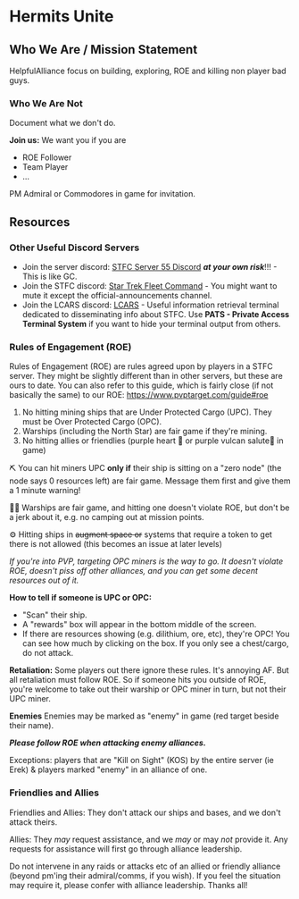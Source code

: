# Hermits Unite

## Who We Are / Mission Statement
HelpfulAlliance focus on building, exploring, ROE and killing non player bad guys.

### Who We Are Not
Document what we don't do. 

**Join us:** 
We want you if you are
- ROE Follower
- Team Player
- ...

PM Admiral or Commodores in game for invitation.

## Resources

### Other Useful Discord Servers
- Join the server discord: [STFC Server 55 Discord](https://discord.gg/6yE2EVwCES) _**at your own risk**_!!! - This is like GC.
- Join the STFC discord: [Star Trek Fleet Command](https://discord.gg/stfc) - You might want to mute it except the official-announcements channel.
- Join the LCARS discord: [LCARS](https://discord.gg/lcars) - Useful information retrieval terminal dedicated to disseminating info about STFC. Use **PATS - Private Access Terminal System** if you want to hide your terminal output from others.
  
### Rules of Engagement (ROE)

Rules of Engagement (ROE) are rules agreed upon by players in a STFC server. They might be slightly different than in other servers, but these are ours to date. You can also refer to this guide, which is fairly close (if not basically the same) to our ROE: https://www.pvptarget.com/guide#roe

1. No hitting mining ships that are Under Protected Cargo (UPC). They must be Over Protected Cargo (OPC). 
2. Warships (including the North Star) are fair game if they're mining.
3. No hitting allies or friendlies (purple heart 💜 or purple vulcan salute🖖  in game)

⛏️ You can hit miners UPC **only if** their ship is sitting on a "zero node" (the node says 0 resources left) are fair game. Message them first and give them a 1 minute warning!

🏴‍☠️ Warships are fair game, and hitting one doesn't violate ROE, but don't be a jerk about it, e.g. no camping out at mission points. 

⚙️ Hitting ships in ~~augment space or~~ systems that require a token to get there is not allowed (this becomes an issue at later levels)

*If you're into PVP, targeting OPC miners is the way to go. It doesn't violate ROE, doesn't piss off other alliances, and you can get some decent resources out of it.*

**How to tell if someone is UPC or OPC:**
- "Scan" their ship. 
- A "rewards" box will appear in the bottom middle of the screen. 
- If there are resources showing (e.g. dilithium, ore, etc), they're OPC! You can see how much by clicking on the box. If you only see a chest/cargo, do not attack.

**Retaliation:**
Some players out there ignore these rules. It's annoying AF. But all retaliation must follow ROE. So if someone hits you outside of ROE, you're welcome to take out their warship or OPC miner in turn, but not their UPC miner.

**Enemies**
Enemies may be marked as "enemy" in game (red target beside their name). 

_**Please follow ROE when attacking enemy alliances.**_

Exceptions: players that are "Kill on Sight" (KOS) by the entire server (ie Erek) & players marked "enemy" in an alliance of one.

### Friendlies and Allies

Friendlies and Allies: They don't attack our ships and bases, and we don't attack theirs.

Allies: They *may* request assistance, and we *may* or may *not* provide it. Any requests for assistance will first go through alliance leadership.

Do not intervene in any raids or attacks etc of an allied or friendly alliance (beyond pm'ing their admiral/comms, if you wish). If you feel the situation may require it, please confer with alliance leadership. Thanks all!
